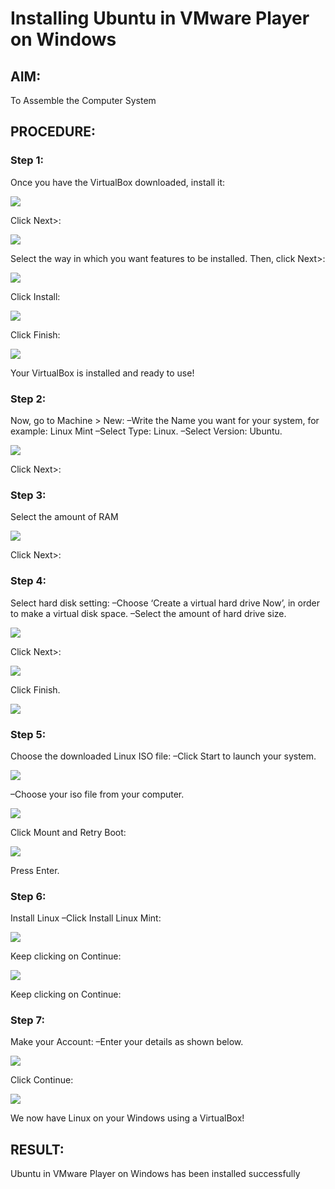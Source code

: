 # Installing Ubuntu in VMware Player on Windows

## AIM:

To Assemble the Computer System

## PROCEDURE:

### Step 1: 
Once you have the VirtualBox downloaded, install it:

![](2.1.png)

Click Next>:

![](2.2.png)

Select the way in which you want features to be installed. Then, click Next>:

![](2.3.png)

Click Install:

![](2.4.png)

Click Finish:

![](2.5.png)

Your VirtualBox is installed and ready to use!

### Step 2: 
Now, go to Machine > New:
–Write the Name you want for your system, for example: Linux Mint
–Select Type: Linux.
–Select Version: Ubuntu.

![](2.6.png)

Click Next>:

### Step 3: 
Select the amount of RAM

![](2.7.png)

Click Next>:

### Step 4: 
Select hard disk setting:
–Choose ‘Create a virtual hard drive Now’, in order to make a virtual disk space.
–Select the amount of hard drive size.

![](2.8.png)

Click Next>:

![](2.9.png)

Click Finish.

![](2.10.png)

### Step 5: 
Choose the downloaded Linux ISO file:
–Click Start to launch your system.

![](2.11.png)

–Choose your iso file from your computer.

![](2.12.png)

Click Mount and Retry Boot:

![](2.13.png)

Press Enter.

### Step 6: 
Install Linux
–Click Install Linux Mint:

![](2.14.png)

Keep clicking on Continue:

![](2.15.png)

Keep clicking on Continue:

### Step 7: 
Make your Account:
–Enter your details as shown below.

![](2.16.png)

Click Continue:

![](2.17.png)

We now have Linux on your Windows using a VirtualBox!


## RESULT:
Ubuntu in VMware Player on Windows has been installed successfully
